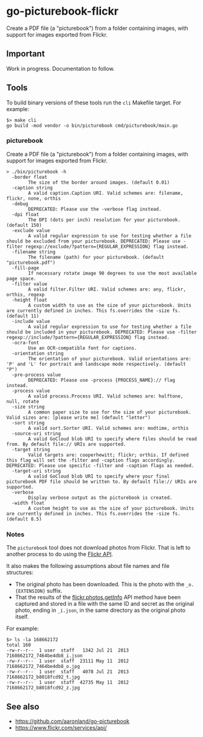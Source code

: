 # go-picturebook-flickr

Create a PDF file (a "picturebook") from a folder containing images, with support for images exported from Flickr.

## Important

Work in progress. Documentation to follow.

## Tools

To build binary versions of these tools run the `cli` Makefile target. For example:

```
$> make cli
go build -mod vendor -o bin/picturebook cmd/picturebook/main.go
```

### picturebook

Create a PDF file (a "picturebook") from a folder containing images, with support for images exported from Flickr.

```
> ./bin/picturebook -h
  -border float
    	The size of the border around images. (default 0.01)
  -caption string
    	A valid caption.Caption URI. Valid schemes are: filename, flickr, none, orthis
  -debug
    	DEPRECATED: Please use the -verbose flag instead.
  -dpi float
    	The DPI (dots per inch) resolution for your picturebook. (default 150)
  -exclude value
    	A valid regular expression to use for testing whether a file should be excluded from your picturebook. DEPRECATED: Please use -filter regexp://exclude/?pattern={REGULAR_EXPRESSION} flag instead.
  -filename string
    	The filename (path) for your picturebook. (default "picturebook.pdf")
  -fill-page
    	If necessary rotate image 90 degrees to use the most available page space.
  -filter value
    	A valid filter.Filter URI. Valid schemes are: any, flickr, orthis, regexp
  -height float
    	A custom width to use as the size of your picturebook. Units are currently defined in inches. This fs.overrides the -size fs. (default 11)
  -include value
    	A valid regular expression to use for testing whether a file should be included in your picturebook. DEPRECATED: Please use -filter regexp://include/?pattern={REGULAR_EXPRESSION} flag instead.
  -ocra-font
    	Use an OCR-compatible font for captions.
  -orientation string
    	The orientation of your picturebook. Valid orientations are: 'P' and 'L' for portrait and landscape mode respectively. (default "P")
  -pre-process value
    	DEPRECATED: Please use -process {PROCESS_NAME}:// flag instead.
  -process value
    	A valid process.Process URI. Valid schemes are: halftone, null, rotate
  -size string
    	A common paper size to use for the size of your picturebook. Valid sizes are: [please write me] (default "letter")
  -sort string
    	A valid sort.Sorter URI. Valid schemes are: modtime, orthis
  -source-uri string
    	A valid GoCloud blob URI to specify where files should be read from. By default file:// URIs are supported.
  -target string
    	Valid targets are: cooperhewitt; flickr; orthis. If defined this flag will set the -filter and -caption flags accordingly. DEPRECATED: Please use specific -filter and -caption flags as needed.
  -target-uri string
    	A valid GoCloud blob URI to specify where your final picturebook PDF file should be written to. By default file:// URIs are supported.
  -verbose
    	Display verbose output as the picturebook is created.
  -width float
    	A custom height to use as the size of your picturebook. Units are currently defined in inches. This fs.overrides the -size fs. (default 8.5)
```

### Notes

The `picturebook` tool does not download photos from Flickr. That is left to another process to do using the [Flickr API](https://www.flickr.com/services/api/).

It also makes the following assumptions about file names and file structures:

* The original photo has been downloaded. This is the photo with the `_o.{EXTENSION}` suffix.
* That the results of the [flickr.photos.getInfo](https://www.flickr.com/services/api/flickr.photos.getInfo.html) API method have been captured and stored in a file with the same ID and secret as the original photo, ending in `_i.json`, in the same directory as the original photo itself.

For example:

```
$> ls -la 168662172
total 160
-rw-r--r--  1 user  staff   1342 Jul 21  2013 7168662172_7464be4db8_i.json
-rw-r--r--  1 user  staff  23111 May 11  2012 7168662172_7464be4db8_o.jpg
-rw-r--r--  1 user  staff   4078 Jul 21  2013 7168662172_b8018fcd92_t.jpg
-rw-r--r--  1 user  staff  42735 May 11  2012 7168662172_b8018fcd92_z.jpg
```

## See also

* https://github.com/aaronland/go-picturebook
* https://www.flickr.com/services/api/